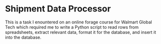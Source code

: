 # Shipment Data Processor
This is a task I enountered on an online forage course for Walmart Global Tech which required me to write a Python script to read rows from spreadsheets, extract relevant data, format it for the database, and insert it into the database. 
